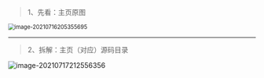 > 1、先看：主页原图

<img src="https://gitee.com/sheep-are-flying-in-the-sky/my-picture/raw/master/picture9/image-20210716205355695.png" alt="image-20210716205355695" style="zoom: 80%;" />

----

> 2、拆解：主页（对应）源码目录

![image-20210717212556356](https://gitee.com/sheep-are-flying-in-the-sky/my-picture/raw/master/picture9/image-20210717212556356.png)